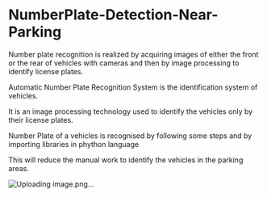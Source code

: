 # NumberPlate-Detection-Near-Parking

Number plate recognition is realized by acquiring images of either the front or the rear of vehicles with cameras and then by image processing to identify license plates.

Automatic Number Plate Recognition System is the identification system of vehicles.

It is an image processing technology used to identify the vehicles only by their license plates.

Number Plate of a vehicles is recognised by following some steps and by importing libraries in phython language

This will reduce the manual work to identify the vehicles in the parking areas.


![Uploading image.png…]()

